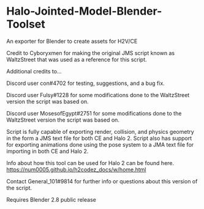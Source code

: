 # Halo-Jointed-Model-Blender-Toolset
An exporter for Blender to create assets for H2V/CE

Credit to Cyboryxmen for making the original JMS script known as WaltzStreet that was used as a reference
for this script. 

Additional credits to...

Discord user con#4702 for testing, suggestions, and a bug fix.

Discord user Fulsy#1228 for some modifications done to the WaltzStreet version the script was based on.

Discord user MosesofEgypt#2751 for some modifications done to the WaltzStreet version the script was based
on.

Script is fully capable of exporting render, collision, and physics geometry in the form a JMS text file
for both CE and Halo 2. Script also has support for exporting animations done using the pose system 
to a JMA text file for importing in both CE and Halo 2.

Info about how this tool can be used for Halo 2 can be found here.
https://num0005.github.io/h2codez_docs/w/home.html

Contact General_101#9814 for further info or questions about this version of the script.

Requires Blender 2.8 public release
